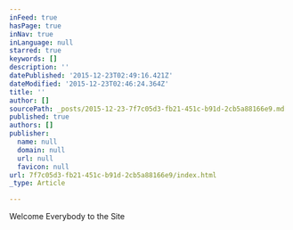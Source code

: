 ```yaml
---
inFeed: true
hasPage: true
inNav: true
inLanguage: null
starred: true
keywords: []
description: ''
datePublished: '2015-12-23T02:49:16.421Z'
dateModified: '2015-12-23T02:46:24.364Z'
title: ''
author: []
sourcePath: _posts/2015-12-23-7f7c05d3-fb21-451c-b91d-2cb5a88166e9.md
published: true
authors: []
publisher:
  name: null
  domain: null
  url: null
  favicon: null
url: 7f7c05d3-fb21-451c-b91d-2cb5a88166e9/index.html
_type: Article

---
```

Welcome Everybody to the Site